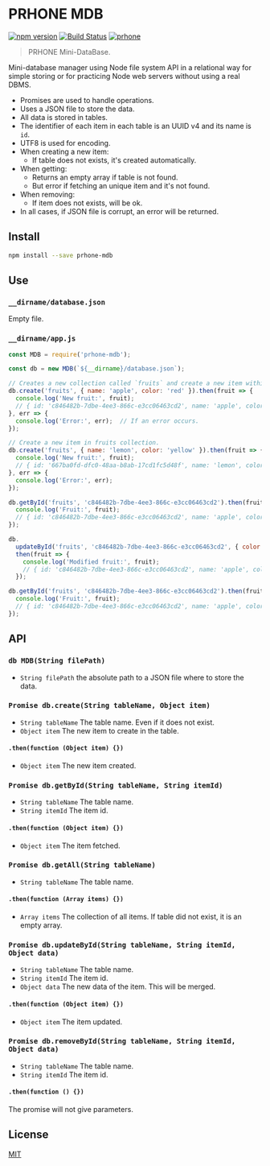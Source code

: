 # PRHONE MDB

[![npm version](https://badge.fury.io/js/prhone-mdb.svg)](https://badge.fury.io/js/prhone-mdb)
[![Build Status](https://travis-ci.org/romelperez/prhone-mdb.svg?branch=master)](https://travis-ci.org/romelperez/prhone-mdb)
[![prhone](https://img.shields.io/badge/prhone-project-1b38a9.svg)](http://romelperez.com)

> PRHONE Mini-DataBase.

Mini-database manager using Node file system API in a relational way for simple storing or for practicing Node web servers without using a real DBMS.

- Promises are used to handle operations.
- Uses a JSON file to store the data.
- All data is stored in tables.
- The identifier of each item in each table is an UUID v4 and its name is `id`.
- UTF8 is used for encoding.
- When creating a new item:
  - If table does not exists, it's created automatically.
- When getting:
  - Returns an empty array if table is not found.
  - But error if fetching an unique item and it's not found.
- When removing:
  - If item does not exists, will be ok.
- In all cases, if JSON file is corrupt, an error will be returned.

## Install

```bash
npm install --save prhone-mdb
```

## Use

### `__dirname/database.json`

Empty file.

### `__dirname/app.js`

```js
const MDB = require('prhone-mdb');

const db = new MDB(`${__dirname}/database.json`);

// Creates a new collection called `fruits` and create a new item within.
db.create('fruits', { name: 'apple', color: 'red' }).then(fruit => {
  console.log('New fruit:', fruit);
  // { id: 'c846482b-7dbe-4ee3-866c-e3cc06463cd2', name: 'apple', color: 'red' }
}, err => {
  console.log('Error:', err);  // If an error occurs.
});

// Create a new item in fruits collection.
db.create('fruits', { name: 'lemon', color: 'yellow' }).then(fruit => {
  console.log('New fruit:', fruit);
  // { id: '667ba0fd-dfc0-48aa-b8ab-17cd1fc5d48f', name: 'lemon', color: 'yellow' }
}, err => {
  console.log('Error:', err);
});

db.getById('fruits', 'c846482b-7dbe-4ee3-866c-e3cc06463cd2').then(fruit => {
  console.log('Fruit:', fruit);
  // { id: 'c846482b-7dbe-4ee3-866c-e3cc06463cd2', name: 'apple', color: 'red' }
});

db.
  updateById('fruits', 'c846482b-7dbe-4ee3-866c-e3cc06463cd2', { color: 'green' }).
  then(fruit => {
    console.log('Modified fruit:', fruit);
    // { id: 'c846482b-7dbe-4ee3-866c-e3cc06463cd2', name: 'apple', color: 'green' }
  });

db.getById('fruits', 'c846482b-7dbe-4ee3-866c-e3cc06463cd2').then(fruit => {
  console.log('Fruit:', fruit);
  // { id: 'c846482b-7dbe-4ee3-866c-e3cc06463cd2', name: 'apple', color: 'green' }
});
```

## API

### `db MDB(String filePath)`

- `String filePath` the absolute path to a JSON file where to store the data.

### `Promise db.create(String tableName, Object item)`

- `String tableName` The table name. Even if it does not exist.
- `Object item` The new item to create in the table.

#### `.then(function (Object item) {})`

- `Object item` The new item created.

### `Promise db.getById(String tableName, String itemId)`

- `String tableName` The table name.
- `String itemId` The item id.

#### `.then(function (Object item) {})`

- `Object item` The item fetched.

### `Promise db.getAll(String tableName)`

- `String tableName` The table name.

#### `.then(function (Array items) {})`

- `Array items` The collection of all items. If table did not exist, it is an empty array.

### `Promise db.updateById(String tableName, String itemId, Object data)`

- `String tableName` The table name.
- `String itemId` The item id.
- `Object data` The new data of the item. This will be merged.

#### `.then(function (Object item) {})`

- `Object item` The item updated.

### `Promise db.removeById(String tableName, String itemId, Object data)`

- `String tableName` The table name.
- `String itemId` The item id.

#### `.then(function () {})`

The promise will not give parameters.

## License

[MIT](./LICENSE)
